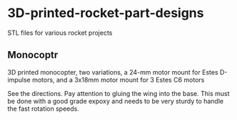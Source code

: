 # 3D-printed-rocket-part-designs
STL files for various rocket projects

## Monocoptr
3D printed monocopter, two variations, a 24-mm motor mount for Estes D-impulse motors, and a 3x18mm motor mount for 3 Estes C6 motors

See the directions. Pay attention to gluing the wing into the base. This must be done with a good grade expoxy and needs to be very sturdy to handle the fast rotation speeds.


